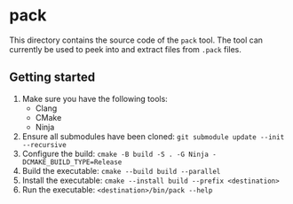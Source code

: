 # pack

This directory contains the source code of the `pack` tool. The tool can currently be used to peek into and extract files from `.pack` files.

## Getting started

1. Make sure you have the following tools:
    - Clang
    - CMake
    - Ninja
2. Ensure all submodules have been cloned: `git submodule update --init --recursive`
3. Configure the build: `cmake -B build -S . -G Ninja -DCMAKE_BUILD_TYPE=Release`
4. Build the executable: `cmake --build build --parallel`
5. Install the executable: `cmake --install build --prefix <destination>`
6. Run the executable: `<destination>/bin/pack --help`
